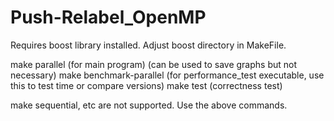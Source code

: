 # Push-Relabel_OpenMP

Requires boost library installed.
Adjust boost directory in MakeFile.

make parallel (for main program) (can be used to save graphs but not necessary)
make benchmark-parallel (for performance_test executable, use this to test time or compare versions)
make test (correctness test)

make sequential, etc are not supported. Use the above commands.
